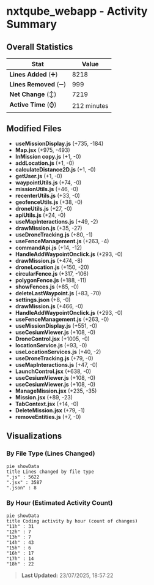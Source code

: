 # nxtqube_webapp - Activity Summary 

## Overall Statistics

| Stat                   | Value                                                             |
| ---------------------- | ----------------------------------------------------------------- |
| **Lines Added** (➕)   | 8218                                          |
| **Lines Removed** (➖) | 999                                        |
| **Net Change** (↕)    | 7219                |
| **Active Time** (⌚)   | 212 minutes |


## Modified Files
- **useMissionDisplay.js** (+735, -184)
- **Map.jsx** (+975, -493)
- **InMission copy.js** (+1, -0)
- **addLocation.js** (+1, -0)
- **calculateDistance2D.js** (+1, -0)
- **getUser.js** (+1, -0)
- **waypointUtils.js** (+74, -0)
- **missionUtils.js** (+46, -0)
- **recenterUtils.js** (+33, -0)
- **geofenceUtils.js** (+38, -0)
- **droneUtils.js** (+27, -0)
- **apiUtils.js** (+24, -0)
- **useMapInteractions.js** (+49, -2)
- **drawMission.js** (+35, -27)
- **useDroneTracking.js** (+80, -1)
- **useFenceManagement.js** (+263, -4)
- **commandApi.js** (+14, -12)
- **HandleAddWaypointOnclick.js** (+293, -0)
- **drawMission.js** (+474, -8)
- **droneLocation.js** (+150, -20)
- **circularFence.js** (+317, -106)
- **polygonFence.js** (+188, -11)
- **showFences.js** (+85, -0)
- **deleteLastWaypoint.js** (+83, -70)
- **settings.json** (+8, -0)
- **drawMission.js** (+466, -0)
- **HandleAddWaypointOnclick.js** (+293, -0)
- **useFenceManagement.js** (+263, -0)
- **useMissionDisplay.js** (+551, -0)
- **useCesiumViewer.js** (+108, -0)
- **DroneControl.jsx** (+1005, -0)
- **locationService.js** (+93, -0)
- **useLocationServices.js** (+40, -2)
- **useDroneTracking.js** (+79, -0)
- **useMapInteractions.js** (+47, -0)
- **LaunchControl.jsx** (+638, -0)
- **useCesiumViewer.js** (+108, -0)
- **useCesiumViewer.js** (+108, -0)
- **ManageMission.jsx** (+235, -35)
- **Mission.jsx** (+89, -23)
- **TabContext.jsx** (+14, -0)
- **DeleteMission.jsx** (+79, -1)
- **removeEntities.js** (+7, -0)

## Visualizations

### By File Type (Lines Changed)

```mermaid
pie showData
title Lines changed by file type
".js" : 5622
".jsx" : 3587
".json" : 8
```

### By Hour (Estimated Activity Count)

```mermaid
pie showData
title Coding activity by hour (count of changes)
"11h" : 31
"12h" : 7
"13h" : 7
"14h" : 43
"15h" : 6
"16h" : 17
"17h" : 14
"18h" : 22
```


> **Last Updated:** 23/07/2025, 18:57:22